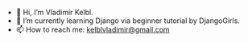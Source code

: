 - 👋 Hi, I’m Vladimír Kelbl.
- 🌱 I’m currently learning Django via beginner tutorial by DjangoGirls.
- 📫 How to reach me: kelblvladimir@gmail.com

<!---
vladimirkelbl/vladimirkelbl is a ✨ special ✨ repository because its `README.md` (this file) appears on your GitHub profile.
You can click the Preview link to take a look at your changes.
--->
